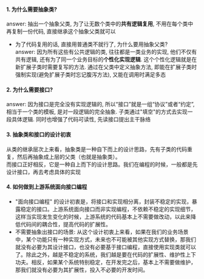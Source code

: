#### 1. 为什么需要抽象类?
answer: 抽出一个抽象父类, 为了让无数个类中的**共有逻辑复用**, 不用在每个类中再复制一份代码, 直接继承这个抽象父类就可以      
* 为了代码复用的话, 直接用普通类不就行了, 为什么要用抽象父类?       
answer: 因为所有这些有公共逻辑的类, 往往都是一类业务的实现, 他们不仅有共有逻辑, 还有为了同一个业务目标的**个性化实现逻辑**. 这个个性化逻辑就是在新扩展子类时需要复写的方法. 通过在父类中定义抽象方法, 即能在扩展子类时强制实现(避免扩展子类时忘记腹泻方法), 又能在调用时满足多态

#### 2. 为什么需要接口?
answer: 因为接口是完全没有实现逻辑的, 所以“接口”就是一组“协议”或者“约定”, 相当于一个类的模板, 是对一段逻辑的完全抽象. 子类通过"填空"的方式去实现一段具体逻辑. 同时也增强了代码可读性, 先读接口提出主干脉络

#### 3. 抽象类和接口的设计初衷  
从类的继承层次上来看，抽象类是一种自下而上的设计思路，先有子类的代码重复，然后再抽象成上层的父类（也就是抽象类）。  
    而接口正好相反，它是一种自上而下的设计思路。我们在编程的时候，一般都是先设计接口，再去考虑具体的实现

#### 4. 如何做到上游系统面向接口编程   
* "面向接口编程" 的设计初衷是，将接口和实现相分离，封装不稳定的实现，暴露稳定的接口。上游系统面向接口而非实现编程，不依赖不稳定的实现细节，这样当实现发生变化的时候，上游系统的代码基本上不需要做改动，以此来降低代码间的耦合性，提高代码的扩展性。    
* 不需要抽象出接口的场景: 从这个设计初衷上来看，如果在我们的业务场景中，某个功能只有一种实现方式，未来也不可能被其他实现方式替换，那我们就没有必要为其设计接口，也没有必要基于接口编程，直接使用实现类就可以了。除此之外，越是不稳定的系统，我们越是要在代码的扩展性、维护性上下功夫。相反，如果某个系统特别稳定，在开发完之后，基本上不需要做维护，那我们就没有必要为其扩展性，投入不必要的开发时间。